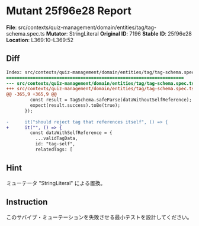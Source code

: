 # Mutant 25f96e28 Report

**File**: src/contexts/quiz-management/domain/entities/tag/tag-schema.spec.ts
**Mutator**: StringLiteral
**Original ID**: 7196
**Stable ID**: 25f96e28
**Location**: L369:10–L369:52

## Diff

```diff
Index: src/contexts/quiz-management/domain/entities/tag/tag-schema.spec.ts
===================================================================
--- src/contexts/quiz-management/domain/entities/tag/tag-schema.spec.ts	original
+++ src/contexts/quiz-management/domain/entities/tag/tag-schema.spec.ts	mutated #7196
@@ -365,9 +365,9 @@
         const result = TagSchema.safeParse(dataWithoutSelfReference);
         expect(result.success).toBe(true);
       });
 
-      it("should reject tag that references itself", () => {
+      it("", () => {
         const dataWithSelfReference = {
           ...validTagData,
           id: "tag-self",
           relatedTags: [
```

## Hint

ミューテータ "StringLiteral" による置換。

## Instruction

このサバイブ・ミューテーションを失敗させる最小テストを設計してください。
